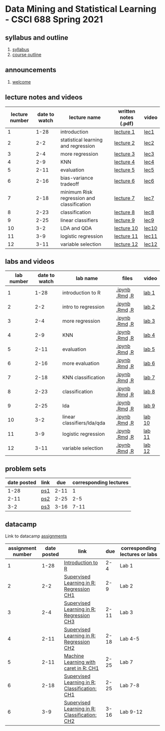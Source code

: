 # Data Mining and Statistical Learning - CSCI 688 Spring 2021

## syllabus and outline

1. [syllabus](syllabus.md)
2. [course outline](outline.pdf)


## announcements

1. [welcome](announce/welcome.md)

## lecture notes and videos

lecture number | date to watch | lecture name | written notes (.pdf) | video | 
--- | --- | --- | --- | --- |
1 | 1-28 | introduction | [lecture 1](lns/lec1.pdf) | [lec1](https://youtu.be/-duPooZxyXI) |
2 | 2-2 | statistical learning and regression | [lecture 2](lns/lec2.pdf) | [lec2](https://youtu.be/mGl4RLKrqqY) |
3 | 2-4 | more regression | [lecture 3](lns/lec3.pdf) | [lec3](https://youtu.be/ldW-ZbFcCas) |
4 | 2-9 | KNN | [lecture 4](lns/lec4.pdf) | [lec4](https://youtu.be/7Tu8J36n5o4) |
5 | 2-11 | evaluation | [lecture 5](lns/lec5.pdf) | [lec5](https://youtu.be/XCV1eDXR28E) |
6 | 2-16 | bias-variance tradeoff | [lecture 6](lns/lec6.pdf) | [lec6](https://youtu.be/asTABFpwIzQ) |
7 | 2-18 | minimum Risk regression and classification | [lecture 7](lns/lec7.pdf) | [lec7](https://youtu.be/XwAbYjpTi7U) |
8 | 2-23 | classification | [lecture 8](lns/lec8.pdf) | [lec8](https://youtu.be/1XEeHFv_joM) |
9 | 2-25 | linear classifiers | [lecture 9](lns/lec9.pdf) | [lec9](https://youtu.be/yMJpAcS5sg4) |
10 | 3-2 | LDA and QDA | [lecture 10](lns/lec10.pdf) | [lec10](https://youtu.be/9p5krvwZmDM) |
11 | 3-9 | logistic regression | [lecture 11](lns/lec11.pdf) | [lec11](https://youtu.be/XiXqudns6jI) |
12 | 3-11 | variable selection | [lecture 12](lns/lec12.pdf) | [lec12](https://youtu.be/5vMYJ5muZoQ) |


## labs and videos

lab number | date to watch | lab name | files | video | 
--- | --- | --- | --- | --- |
1 | 1-28 | introduction to R | [.ipynb](labs/1/lab1.ipynb) [.Rmd](labs/1/lab1.Rmd) [.R](labs/1/lab1.R) | [lab 1](https://youtu.be/44PwRI9nDvA) |
2 | 2-2 | intro to regression | [.ipynb](labs/2/lab2.ipynb) [.Rmd](labs/2/lab2.Rmd) [.R](labs/2/lab2.R) | [lab 2](https://youtu.be/3OrfYTiaJ_0) |
3 | 2-4 | more regression | [.ipynb](labs/3/lab3.ipynb) [.Rmd](labs/3/lab3.Rmd) [.R](labs/3/lab3.R) | [lab 3](https://youtu.be/zdVYjPFrW0k) |
4 | 2-9 | KNN | [.ipynb](labs/4/lab4.ipynb) [.Rmd](labs/4/lab4.Rmd) [.R](labs/4/lab4.R) | [lab 4](https://youtu.be/xIUIBeAnq7g) |
5 | 2-11 | evaluation | [.ipynb](labs/5/lab5.ipynb) [.Rmd](labs/5/lab5.Rmd) [.R](labs/5/lab5.R) | [lab 5](https://youtu.be/UaoKIjDGCls) |
6 | 2-16 | more evaluation | [.ipynb](labs/6/lab6.ipynb) [.Rmd](labs/6/lab6.Rmd) [.R](labs/6/lab6.R) | [lab 6](https://youtu.be/CH9ZP-UoNZk) |
7 | 2-18 | KNN classification | [.ipynb](labs/7/lab7.ipynb) [.Rmd](labs/7/lab7.Rmd) [.R](labs/7/lab7.R) | [lab 7](https://youtu.be/qdZ7qYhkbPY) |
8 | 2-23 | classification | [.ipynb](labs/8/lab8.ipynb) [.Rmd](labs/8/lab8.Rmd) [.R](labs/8/lab8.R) | [lab 8](https://youtu.be/Ro5E56_Mr-s) |
9 | 2-25 | lda | [.ipynb](labs/9/lab9.ipynb) [.Rmd](labs/9/lab9.Rmd) [.R](labs/9/lab9.R) | [lab 9](https://youtu.be/IYl_VhBXqxk) |
10 | 3-2 | linear classifiers/lda/qda | [.ipynb](labs/10/lab10.ipynb) [.Rmd](labs/10/lab10.Rmd) [.R](labs/10/lab10.R) | [lab 10](https://youtu.be/K1RtflPVZZ4) |
11 | 3-9 | logistic regression | [.ipynb](labs/11/lab11.ipynb) [.Rmd](labs/11/lab11.Rmd) [.R](labs/11/lab11.r) | [lab 11](https://youtu.be/9V7Ebsm2UHU) |
12 | 3-11 | variable selection | [.ipynb](labs/12/lab12.ipynb) [.Rmd](labs/12/lab12.Rmd) [.R](labs/12/lab12.R) | [lab 12](https://youtu.be/IMex55ASbT0) |


## problem sets

date posted | link | due | corresponding lectures |
--- | --- | --- | --- |
1-28 | [ps1](ps/ps1.pdf) | 2-11 | 1 |
2-11 | [ps2](ps/ps2.pdf) | 2-25 | 2-5 |
3-2 | [ps3](ps/ps3.pdf) | 3-16 | 7-11 | 


## datacamp

Link to datacamp [assignments](https://www.datacamp.com/enterprise/csci-688-statistical-learning/my-assignments)

assignment number | date posted | link | due | corresponding lectures or labs |
--- | --- | --- | --- | --- |
1 | 1-28 | [Introduction to R](https://learn.datacamp.com/courses/free-introduction-to-r) | 2-4 | Lab 1 |
2 | 2-2 | [Supervised Learning in R: Regression CH1](https://learn.datacamp.com/courses/supervised-learning-in-r-regression) | 2-9 | Lab 2 |
3 | 2-4 | [Supervised Learning in R: Regression CH3](https://learn.datacamp.com/courses/supervised-learning-in-r-regression) | 2-11 | Lab 3 |
4 | 2-11 | [Supervised Learning in R: Regression CH2](https://learn.datacamp.com/courses/supervised-learning-in-r-regression) | 2-18 | Lab 4-5 |
5 | 2-11 | [Machine Learning with caret in R: CH1](https://learn.datacamp.com/courses/machine-learning-with-caret-in-r) | 2-25 | Lab 7 |
6 | 2-18 | [Supervised Learning in R: Classification: CH1](https://campus.datacamp.com/courses/supervised-learning-in-r-classification/) | 2-25 | Lab 7-8 |
6 | 3-9 | [Supervised Learning in R: Classification: CH2](https://campus.datacamp.com/courses/supervised-learning-in-r-classification/) | 3-16 | Lab 9-12 |
